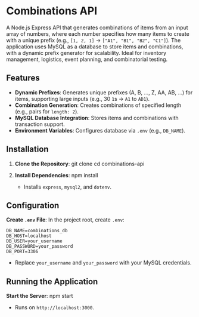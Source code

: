 # Combinations API

A Node.js Express API that generates combinations of items from an input array of numbers, where each number specifies how many items to create with a unique prefix (e.g., `[1, 2, 1]` → `["A1", "B1", "B2", "C1"]`). The application uses MySQL as a database to store items and combinations, with a dynamic prefix generator for scalability. Ideal for inventory management, logistics, event planning, and combinatorial testing.


## Features
- **Dynamic Prefixes**: Generates unique prefixes (A, B, ..., Z, AA, AB, ...) for items, supporting large inputs (e.g., 30 `1`s → `A1` to `AD1`).
- **Combination Generation**: Creates combinations of specified length (e.g., pairs for `length: 2`).
- **MySQL Database Integration**: Stores items and combinations with transaction support.
- **Environment Variables**: Configures database via `.env` (e.g., `DB_NAME`).

## Installation
1. **Clone the Repository**:
   git clone
   cd combinations-api

2. **Install Dependencies**:
   npm install
   - Installs `express`, `mysql2`, and `dotenv`.

## Configuration
**Create `.env` File**:
   In the project root, create `.env`:
   ```env
   DB_NAME=combinations_db
   DB_HOST=localhost
   DB_USER=your_username
   DB_PASSWORD=your_password
   DB_PORT=3306
   ```
   - Replace `your_username` and `your_password` with your MySQL credentials.

## Running the Application
**Start the Server**:
   npm start
   - Runs on `http://localhost:3000`.